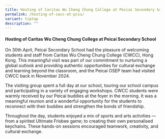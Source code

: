 ```yaml
---
title: Hosting of Caritas Wu Cheng Chung College at Peicai Secondary School
permalink: /hosting-of-cwcc-at-pcss/
variant: tiptap
description: ""
---
```

<h4><strong>Hosting of Caritas Wu Cheng Chung College at Peicai Secondary School</strong></h4>
<p>On 30th April, Peicai Secondary School had the pleasure of welcoming students
and staff from Caritas Wu Cheng Chung College (CWCC), Hong Kong. This meaningful
visit was part of our commitment to nurturing a global outlook and providing
authentic opportunities for cultural exchange and learning beyond the classroom,
and the Peicai OSEP team had visited CWCC back in November 2024.</p>
<p>The visiting group spent a full day at our school, touring our school
campus and participating in a variety of engaging workshops. CWCC students
were warmly received by our Peicai buddies at the foyer in the morning.
It was a meaningful reunion and a wonderful opportunity for the students
to reconnect with their buddies and strengthen the bonds of friendship.</p>
<p>Throughout the day, students enjoyed a mix of sports and arts activities
— from a spirited Ultimate Frisbee game; to creating their own personalised
keychains. These hands-on sessions encouraged teamwork, creativity, and
cultural exchange.</p>
<p></p>